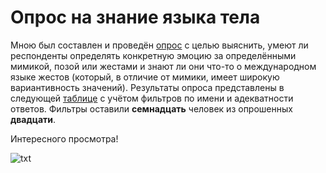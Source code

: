 # Опрос на знание языка тела
Мною был составлен и проведён [опрос](https://docs.google.com/forms/d/1aEPyFkilZOUxNotQtvIO2YnWfA1B6pEywwJPC1OFfKU/edit "Ссылка на опрос") с целью выяснить, умеют ли респонденты определять конкретную эмоцию за определёнными мимикой, позой или  жестами и знают ли они что-то о международном языке жестов (который, в отличие от мимики, имеет широкую вариантивность значений). Результаты опроса представлены в следующей [таблице](https://docs.google.com/spreadsheets/d/1eeZCXTcHTp0YdU3aOalOkPprbMEWqSLfm6JkALR21QQ/edit#gid=2067443158 "Ссылка на таблицу") с учётом фильтров по имени и адекватности ответов. Фильтры оставили **семнадцать** человек из опрошенных **двадцати**. 

Интересного просмотра!

![txt](http://www.poleznoe.ru/large/201110/1421.jpg "Тим Рот в роли Пола Экмана") 
